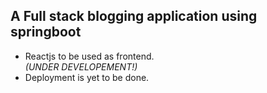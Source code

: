 ## A Full stack blogging application using springboot
- Reactjs to be used as frontend.
<br><i>(UNDER DEVELOPEMENT!)</i></br>
- Deployment is yet to be done.
